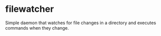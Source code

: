 # filewatcher
Simple daemon that watches for file changes in a directory and executes commands when they change.
